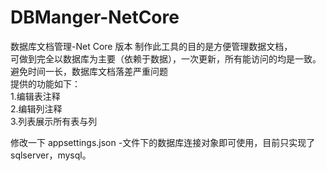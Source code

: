 # DBManger-NetCore
数据库文档管理-Net Core 版本
制作此工具的目的是方便管理数据文档，<br/>
可做到完全以数据库为主要（依赖于数据），一次更新，所有能访问的均是一致。<br/>
避免时间一长，数据库文档落差严重问题<br/>
提供的功能如下：<br/>
1.编辑表注释<br/>
2.编辑列注释<br/>
3.列表展示所有表与列<br/>

修改一下 appsettings.json -文件下的数据库连接对象即可使用，目前只实现了sqlserver，mysql。  
